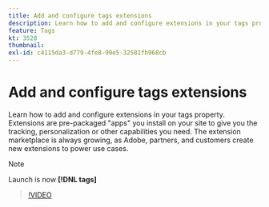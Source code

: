 ```yaml
---
title: Add and configure tags extensions
description: Learn how to add and configure extensions in your tags property.
feature: Tags
kt: 3528
thumbnail:
exl-id: c4115da3-d779-4fe8-90e5-32581fb968cb
---
```

# Add and configure tags extensions

Learn how to add and configure extensions in your tags property. Extensions are pre-packaged "apps" you install on your site to give you the tracking, personalization or other capabilities you need. The extension marketplace is always growing, as Adobe, partners, and customers create new extensions to power use cases.

>[!NOTE]
>
> Launch is now **[!DNL tags]**

>[!VIDEO](https://video.tv.adobe.com/v/28732/?quality=12&learn=on)
